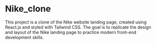 # Nike_clone
This project is a clone of the Nike website landing page, created using React.js and styled with Tailwind CSS. The goal is to replicate the design and layout of the Nike landing page to practice modern front-end development skills.
